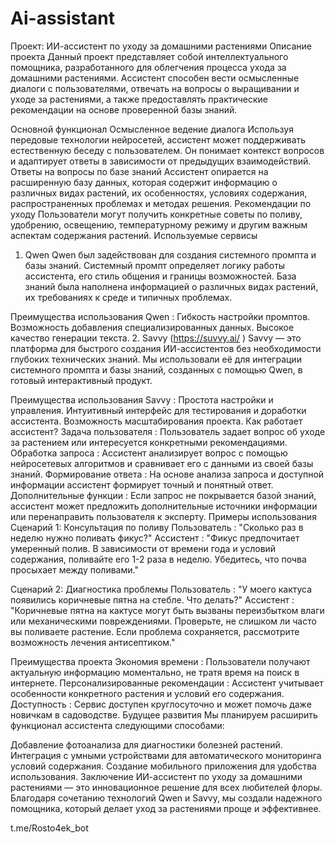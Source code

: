 # Ai-assistant
Проект: ИИ-ассистент по уходу за домашними растениями
Описание проекта
Данный проект представляет собой интеллектуального помощника, разработанного для облегчения процесса ухода за домашними растениями. Ассистент способен вести осмысленные диалоги с пользователями, отвечать на вопросы о выращивании и уходе за растениями, а также предоставлять практические рекомендации на основе проверенной базы знаний.

Основной функционал
Осмысленное ведение диалога
Используя передовые технологии нейросетей, ассистент может поддерживать естественную беседу с пользователем. Он понимает контекст вопросов и адаптирует ответы в зависимости от предыдущих взаимодействий.
Ответы на вопросы по базе знаний
Ассистент опирается на расширенную базу данных, которая содержит информацию о различных видах растений, их особенностях, условиях содержания, распространенных проблемах и методах решения.
Рекомендации по уходу
Пользователи могут получить конкретные советы по поливу, удобрению, освещению, температурному режиму и другим важным аспектам содержания растений.
Используемые сервисы
1. Qwen
Qwen был задействован для создания системного промпта и базы знаний. Системный промпт определяет логику работы ассистента, его стиль общения и границы возможностей. База знаний была наполнена информацией о различных видах растений, их требованиях к среде и типичных проблемах.

Преимущества использования Qwen :
Гибкость настройки промптов.
Возможность добавления специализированных данных.
Высокое качество генерации текста.
2. Savvy (https://suvvy.ai/ )
Savvy — это платформа для быстрого создания ИИ-ассистентов без необходимости глубоких технических знаний. Мы использовали её для интеграции системного промпта и базы знаний, созданных с помощью Qwen, в готовый интерактивный продукт.

Преимущества использования Savvy :
Простота настройки и управления.
Интуитивный интерфейс для тестирования и доработки ассистента.
Возможность масштабирования проекта.
Как работает ассистент?
Задача пользователя : Пользователь задает вопрос об уходе за растением или интересуется конкретными рекомендациями.
Обработка запроса : Ассистент анализирует вопрос с помощью нейросетевых алгоритмов и сравнивает его с данными из своей базы знаний.
Формирование ответа : На основе анализа запроса и доступной информации ассистент формирует точный и понятный ответ.
Дополнительные функции : Если запрос не покрывается базой знаний, ассистент может предложить дополнительные источники информации или перенаправить пользователя к эксперту.
Примеры использования
Сценарий 1: Консультация по поливу
Пользователь : "Сколько раз в неделю нужно поливать фикус?"
Ассистент : "Фикус предпочитает умеренный полив. В зависимости от времени года и условий содержания, поливайте его 1-2 раза в неделю. Убедитесь, что почва просыхает между поливами."

Сценарий 2: Диагностика проблемы
Пользователь : "У моего кактуса появились коричневые пятна на стебле. Что делать?"
Ассистент : "Коричневые пятна на кактусе могут быть вызваны переизбытком влаги или механическими повреждениями. Проверьте, не слишком ли часто вы поливаете растение. Если проблема сохраняется, рассмотрите возможность лечения антисептиком."

Преимущества проекта
Экономия времени : Пользователи получают актуальную информацию моментально, не тратя время на поиск в интернете.
Персонализированные рекомендации : Ассистент учитывает особенности конкретного растения и условий его содержания.
Доступность : Сервис доступен круглосуточно и может помочь даже новичкам в садоводстве.
Будущее развития
Мы планируем расширить функционал ассистента следующими способами:

Добавление фотоанализа для диагностики болезней растений.
Интеграция с умными устройствами для автоматического мониторинга условий содержания.
Создание мобильного приложения для удобства использования.
Заключение
ИИ-ассистент по уходу за домашними растениями — это инновационное решение для всех любителей флоры. Благодаря сочетанию технологий Qwen и Savvy, мы создали надежного помощника, который делает уход за растениями проще и эффективнее.

t.me/Rosto4ek_bot
